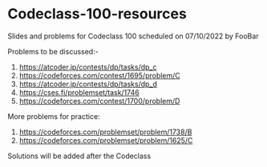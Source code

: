 # Codeclass-100-resources
Slides and problems for Codeclass 100 scheduled on 07/10/2022 by FooBar

Problems to be discussed:-
1) https://atcoder.jp/contests/dp/tasks/dp_c
2) https://codeforces.com/contest/1695/problem/C
3) https://atcoder.jp/contests/dp/tasks/dp_d
4) https://cses.fi/problemset/task/1746
5) https://codeforces.com/contest/1700/problem/D

More problems for practice:
1) https://codeforces.com/problemset/problem/1738/B
2) https://codeforces.com/problemset/problem/1625/C

Solutions will be added after the Codeclass
